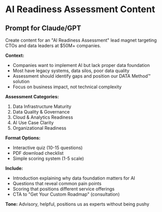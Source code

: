 # AI Readiness Assessment Content

## Prompt for Claude/GPT
Create content for an "AI Readiness Assessment" lead magnet targeting CTOs and data leaders at $50M+ companies.

**Context:**
- Companies want to implement AI but lack proper data foundation
- Most have legacy systems, data silos, poor data quality
- Assessment should identify gaps and position our DATA Method™ solution
- Focus on business impact, not technical complexity

**Assessment Categories:**
1. Data Infrastructure Maturity
2. Data Quality & Governance 
3. Cloud & Analytics Readiness
4. AI Use Case Clarity
5. Organizational Readiness

**Format Options:**
- Interactive quiz (10-15 questions)
- PDF download checklist
- Simple scoring system (1-5 scale)

**Include:**
- Introduction explaining why data foundation matters for AI
- Questions that reveal common pain points
- Scoring that positions different service offerings
- CTA to "Get Your Custom Roadmap" (consultation)

**Tone:** Advisory, helpful, positions us as experts without being pushy